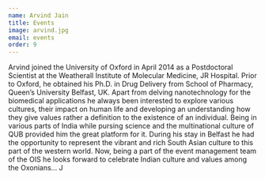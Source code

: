 ```yaml
---
name: Arvind Jain
title: Events
image: arvind.jpg
email: events
order: 9
---
```


Arvind joined the University of Oxford in April 2014 as a Postdoctoral Scientist at the Weatherall Institute of Molecular Medicine, JR Hospital. Prior to Oxford, he obtained his Ph.D. in Drug Delivery from School of Pharmacy, Queen’s University Belfast, UK. Apart from delving nanotechnology for the biomedical applications he always been interested to explore various cultures, their impact on human life and developing an understanding how they give values rather a definition to the existence of an individual. Being in various parts of India while pursing science and the multinational culture of QUB provided him the great platform for it. During his stay in Belfast he had the opportunity to represent the vibrant and rich South Asian culture to this part of the western world. Now, being a part of the event management team of the OIS he looks forward to celebrate Indian culture and values among the Oxonians… J
